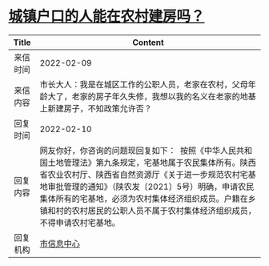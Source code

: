 # <a href="http://www.shangluo.gov.cn/zmhd/ldxxxx.jsp?urltype=leadermail.LeaderMailContentUrl&wbtreeid=1112&leadermailid=8670">城镇户口的人能在农村建房吗？</a>
|Title|Content|
|:---:|---|
|来信时间|2022-02-09|
|来信内容|市长大人：我是在城区工作的公职人员，老家在农村，父母年龄大了，老家的房子年久失修，我想以我的名义在老家的地基上新建房子，不知政策允许否？|
|回复时间|2022-02-10|
|回复内容|网友你好，你咨询的问题现回复如下：  按照《中华人民共和国土地管理法》第九条规定，宅基地属于农民集体所有。陕西省农业农村厅、陕西省自然资源厅《关于进一步规范农村宅基地审批管理的通知》（陕农发〔2021〕5号）明确，申请农民集体所有的宅基地，必须为农村集体经济组织成员。户籍在乡镇和村的农村居民的公职人员不属于农村集体经济组织成员，不得申请农村宅基地。|
|回复机构|<a href="../../categories/agencies/市信息中心.md">市信息中心</a>|
